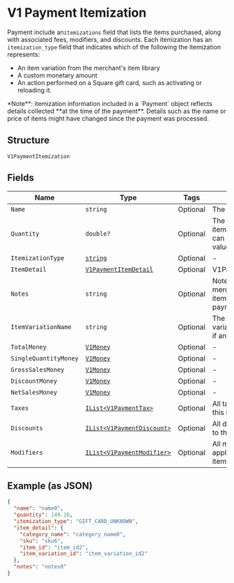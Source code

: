 
# V1 Payment Itemization

Payment include an`itemizations` field that lists the items purchased,
along with associated fees, modifiers, and discounts. Each itemization has an
`itemization_type` field that indicates which of the following the itemization
represents:

<ul>
<li>An item variation from the merchant's item library</li>
<li>A custom monetary amount</li>
<li>
An action performed on a Square gift card, such as activating or
reloading it.
</li>
</ul>
*Note**: itemization information included in a `Payment` object reflects
details collected **at the time of the payment**. Details such as the name or
price of items might have changed since the payment was processed.

## Structure

`V1PaymentItemization`

## Fields

| Name | Type | Tags | Description |
|  --- | --- | --- | --- |
| `Name` | `string` | Optional | The item's name. |
| `Quantity` | `double?` | Optional | The quantity of the item purchased. This can be a decimal value. |
| `ItemizationType` | [`string`](../../doc/models/v1-payment-itemization-itemization-type.md) | Optional | - |
| `ItemDetail` | [`V1PaymentItemDetail`](../../doc/models/v1-payment-item-detail.md) | Optional | V1PaymentItemDetail |
| `Notes` | `string` | Optional | Notes entered by the merchant about the item at the time of payment, if any. |
| `ItemVariationName` | `string` | Optional | The name of the item variation purchased, if any. |
| `TotalMoney` | [`V1Money`](../../doc/models/v1-money.md) | Optional | - |
| `SingleQuantityMoney` | [`V1Money`](../../doc/models/v1-money.md) | Optional | - |
| `GrossSalesMoney` | [`V1Money`](../../doc/models/v1-money.md) | Optional | - |
| `DiscountMoney` | [`V1Money`](../../doc/models/v1-money.md) | Optional | - |
| `NetSalesMoney` | [`V1Money`](../../doc/models/v1-money.md) | Optional | - |
| `Taxes` | [`IList<V1PaymentTax>`](../../doc/models/v1-payment-tax.md) | Optional | All taxes applied to this itemization. |
| `Discounts` | [`IList<V1PaymentDiscount>`](../../doc/models/v1-payment-discount.md) | Optional | All discounts applied to this itemization. |
| `Modifiers` | [`IList<V1PaymentModifier>`](../../doc/models/v1-payment-modifier.md) | Optional | All modifier options applied to this itemization. |

## Example (as JSON)

```json
{
  "name": "name0",
  "quantity": 149.16,
  "itemization_type": "GIFT_CARD_UNKNOWN",
  "item_detail": {
    "category_name": "category_name0",
    "sku": "sku6",
    "item_id": "item_id2",
    "item_variation_id": "item_variation_id2"
  },
  "notes": "notes0"
}
```

